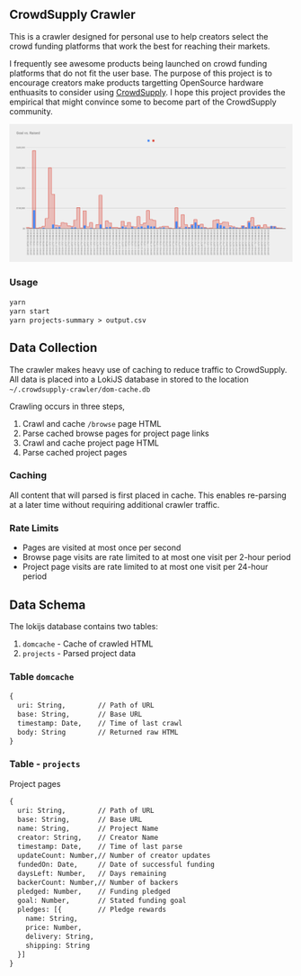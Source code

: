 ## CrowdSupply Crawler

This is a crawler designed for personal use to help creators select the crowd funding platforms that work the best for reaching their markets.

I frequently see awesome products being launched on crowd funding platforms that do not fit the user base. The purpose of this project is to encourage creators make products targetting OpenSource hardware enthuasits to consider using [CrowdSupply](https://www.crowdsupply.com). I hope this project provides the empirical that might convince some to become part of the CrowdSupply community.

![alt text](Goal%20vs.%20Raised.png)

### Usage

```
yarn
yarn start
yarn projects-summary > output.csv
```

## Data Collection

The crawler makes heavy use of caching to reduce traffic to CrowdSupply. All data is placed into a LokiJS database in stored to the location `~/.crowdsupply-crawler/dom-cache.db`

Crawling occurs in three steps,

1. Crawl and cache `/browse` page HTML
2. Parse cached browse pages for project page links
3. Crawl and cache project page HTML
4. Parse cached project pages


### Caching

All content that will parsed is first placed in cache. This enables re-parsing at a later time without requiring additional crawler traffic.

### Rate Limits

 * Pages are visited at most once per second
 * Browse page visits are rate limited to at most one visit per 2-hour period
 * Project page visits are rate limited to at most one visit per 24-hour period

## Data Schema

The lokijs database contains two tables:

1. `domcache` - Cache of crawled HTML
2. `projects` - Parsed project data

### Table `domcache`

```
{
  uri: String,        // Path of URL
  base: String,       // Base URL
  timestamp: Date,    // Time of last crawl
  body: String        // Returned raw HTML
}
```


### Table - `projects`



Project pages 

```
{
  uri: String,        // Path of URL
  base: String,       // Base URL
  name: String,       // Project Name
  creator: String,    // Creator Name
  timestamp: Date,    // Time of last parse
  updateCount: Number,// Number of creator updates
  fundedOn: Date,     // Date of successful funding
  daysLeft: Number,   // Days remaining
  backerCount: Number,// Number of backers
  pledged: Number,    // Funding pledged
  goal: Number,       // Stated funding goal
  pledges: [{         // Pledge rewards
    name: String,
    price: Number,
    delivery: String,
    shipping: String
  }]
}
```
